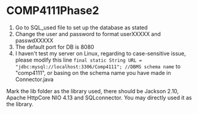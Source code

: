 # COMP4111Phase2
1. Go to SQL_used file to set up the database as stated
2. Change the user and password to format userXXXXX and passwdXXXXX
3. The default port for DB is 8080
4. I haven't test my server on Linux, regarding to case-sensitive issue, please modify this line
    <code>final static String URL = "jdbc:mysql://localhost:3306/Comp4111"; //DBMS schema name</code>
    to "comp4111", or basing on the schema name you have made in Connector.java

Mark the lib folder as the library used, there should be Jackson 2.10, Apache HttpCore NIO 4.13 and SQLconnector. You may directly used it as the library.
